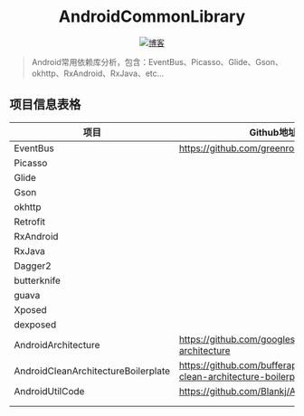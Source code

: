<h1 align="center">AndroidCommonLibrary</h1>

<p align="center">
  <a href="http://codemx.cn"><img src="https://img.shields.io/badge/博客-blog-brightgreen.svg" alt="博客">
  </a>
</p>

> Android常用依赖库分析，包含：EventBus、Picasso、Glide、Gson、okhttp、RxAndroid、RxJava、etc...

## 项目信息表格

| 项目                                  | Github地址                                                            | 版本       |
| ----------------------------------- | ------------------------------------------------------------------- |:--------:|
| EventBus                            | https://github.com/greenrobot/EventBus                              | 3.1.1    |
| Picasso                             |                                                                     |          |
| Glide                               |                                                                     |          |
| Gson                                |                                                                     |          |
| okhttp                              |                                                                     |          |
| Retrofit                            |                                                                     |          |
| RxAndroid                           |                                                                     |          |
| RxJava                              |                                                                     |          |
| Dagger2                             |                                                                     |          |
| butterknife                         |                                                                     |          |
| guava                               |                                                                     |          |
| Xposed                              |                                                                     |          |
| dexposed                            |                                                                     |          |
| AndroidArchitecture                 | https://github.com/googlesamples/android-architecture               |          |
| AndroidCleanArchitectureBoilerplate | https://github.com/bufferapp/android-clean-architecture-boilerplate |          |
| AndroidUtilCode                     | https://github.com/Blankj/AndroidUtilCode                           | abc7a5da |
|                                     |                                                                     |          |
|                                     |                                                                     |          |
